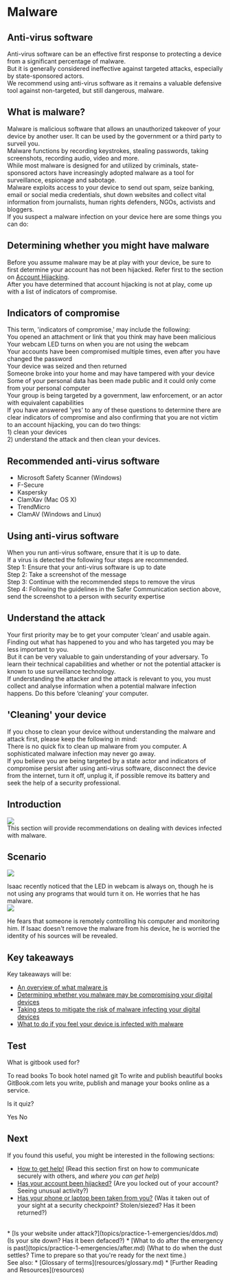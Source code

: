 # Malware
## Anti-virus software
Anti-virus software can be an effective first response to protecting a device from a significant percentage of malware.
<br>
But it is generally considered ineffective against targeted attacks, especially by state-sponsored actors.
<br>
We recommend using anti-virus software as it remains a valuable defensive tool against non-targeted, but still dangerous, malware.


## What is malware?
Malware is malicious software that allows an unauthorized takeover of your device by another user. It can be used by the government or a third party to surveil you.
<br>
Malware functions by recording keystrokes, stealing passwords, taking screenshots, recording audio, video and more.
<br>
While most malware is designed for and utilized by criminals, state-sponsored actors have increasingly adopted malware as a tool for surveillance, espionage and sabotage.
<br>
Malware exploits access to your device to send out spam, seize banking, email or social media credentials, shut down websites and collect vital information from journalists, human rights defenders, NGOs, activists and bloggers.
<br>
If you suspect a malware infection on your device here are some things you can do:


## Determining whether you might have malware
Before you assume malware may be at play with your device, be sure to first determine your account has not been hijacked. Refer first to the section on [Account Hijacking](en/topics/practice-1-emergencies/2-account-hijacked/1-intro.md).
<br>
After you have determined that account hijacking is not at play, come up with a list of indicators of compromise.

## Indicators of compromise
This term, 'indicators of compromise,' may include the following:
<br>
You opened an attachment or link that you think may have been malicious
<br>
Your webcam LED turns on when you are not using the webcam
<br>
Your accounts have been compromised multiple times, even after you have changed the password
<br>
Your device was seized and then returned
<br>
Someone broke into your home and may have tampered with your device
<br>
Some of your personal data has been made public and it could only come from your personal computer
<br>
Your group is being targeted by a government, law enforcement, or an actor with equivalent capabilities
<br>
If you have answered 'yes' to any of these questions to determine there are clear indicators of compromise and also confirming that you are not victim to an account hijacking, you can do two things:
<br>1) clean your devices
<br>2) understand the attack and then clean your devices.



## Recommended anti-virus software
- Microsoft Safety Scanner (Windows)
- F-Secure
- Kaspersky
- ClamXav (Mac OS X)
- TrendMicro
- ClamAV (Windows and Linux)


## Using anti-virus software
When you run anti-virus software, ensure that it is up to date.
<br>
If a virus is detected the following four steps are recommended.
<br>
Step 1: Ensure that your anti-virus software is up to date
<br>
Step 2: Take a screenshot of the message
<br>
Step 3: Continue with the recommended steps to remove the virus
<br>
Step 4: Following the guidelines in the Safer Communication section above, send the screenshot to a person with security expertise


## Understand the attack
Your first priority may be to get your computer ‘clean’ and usable again. Finding out what has happened to you and who has targeted you may be less important to you.
<br>
But it can be very valuable to gain understanding of your adversary. To learn their technical capabilities and whether or not the potential attacker is known to use surveillance technology.
<br>
If understanding the attacker and the attack is relevant to you, you must collect and analyse information when a potential malware infection happens. Do this before ‘cleaning’ your computer.


## &#39;Cleaning&#39; your device
If you chose to clean your device without understanding the malware and attack first, please keep the following in mind:
<br>
There is no quick fix to clean up malware from you computer. A sophisticated malware infection may never go away.
<br>
If you believe you are being targeted by a state actor and indicators of compromise persist after using anti-virus software, disconnect the device from the internet, turn it off, unplug it, if possible remove its battery and seek the help of a security professional.


## Introduction
![](unit.png)
<br>
This section will provide recommendations on dealing with devices infected with malware.


## Scenario
![](scenario.png)

Isaac recently noticed that the LED in webcam is always on, though he is not using any programs that would turn it on. He worries that he has malware.
<br>
![](scenario.png)

He fears that someone is remotely controlling his computer and monitoring him. If Isaac doesn't remove the malware from his device, he is worried the identity of his sources will be revealed.


## Key takeaways
Key takeaways will be:
- [An overview of what malware is](en/topics/practice-1-emergencies/4-malware/3-1-learn.md)
- [Determining whether you malware may be compromising your digital devices](en/topics/practice-1-emergencies/4-malware/3-2-learn.md)
- [Taking steps to mitigate the risk of malware infecting your digital devices](en/topics/practice-1-emergencies/4-malware/3-3-learn.md)
- [What to do if you feel your device is infected with malware](en/topics/practice-1-emergencies/4-malware/3-4-learn.md)


## Test
<quiz name="Gitbook Quiz">
    <question multiple>
        <p>What is gitbook used for?</p>
        <answer correct>To read books</answer>
        <answer>To book hotel named git</answer>
        <answer correct>To write and publish beautiful books</answer>
        <explanation>GitBook.com lets you write, publish and manage your books online as a service.</explanation>
    </question>
    <question>
        <p>Is it quiz?</p>
        <answer correct>Yes</answer>
        <answer>No</answer>
    </question>
</quiz>

## Next
If you found this useful, you might be interested in the following sections:
 * [How to get help!](topics/practice-1-emergencies/1-seeking-help) (Read this section first on how to communicate securely with others, and *where you can get help*)
 * [Has your account been hijacked?](topics/practice-1-emergencies/2-account-hijacked) (Are you locked out of your account? Seeing unusual activity?)
 * [Has your phone or laptop been taken from you?](topics/practice-1-emergencies/3-devices-seized.md) (Was it taken out of your sight at a security checkpoint? Stolen/siezed? Has it been returned?)
 <br>
 * [Is your website under attack?](topics/practice-1-emergencies/ddos.md) (Is your site down? Has it been defaced?)
 * [What to do after the emergency is past](topics/practice-1-emergencies/after.md) (What to do when the dust settles? Time to prepare so that you're ready for the next time.)
<br>
See also:
 * [Glossary of terms](resources/glossary.md)
 * [Further Reading and Resources](resources)

